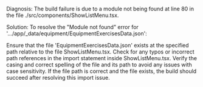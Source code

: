 Diagnosis: The build failure is due to a module not being found at line 80 in the file ./src/components/ShowListMenu.tsx.

Solution: To resolve the "Module not found" error for '.../app/_data/equipment/EquipmentExercisesData.json':

Ensure that the file 'EquipmentExercisesData.json' exists at the specified path relative to the file ShowListMenu.tsx.
Check for any typos or incorrect path references in the import statement inside ShowListMenu.tsx.
Verify the casing and correct spelling of the file and its path to avoid any issues
 with case sensitivity. If the file path is correct and the file exists, the build should succeed after
 resolving this import issue.